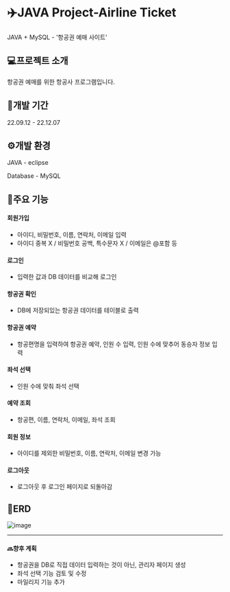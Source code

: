 # ✈️JAVA Project-Airline Ticket
JAVA + MySQL - '항공권 예매 사이트'     

## 💻프로젝트 소개
항공권 예매를 위한 항공사 프로그램입니다.

## 📆개발 기간
22.09.12 - 22.12.07

## ⚙️개발 환경
JAVA - eclipse

Database - MySQL

## 📌주요 기능

####  회원가입
- 아이디, 비밀번호, 이름, 연락처, 이메일 입력
- 아이디 중복 X / 비밀번호 공백, 특수문자 X / 이메일은 @포함 등
####  로그인
- 입력한 값과 DB 데이터를 비교해 로그인 
####  항공권 확인
- DB에 저장되있는 항공권 데이터를 테이블로 출력
####  항공권 예약
- 항공편명을 입력하여 항공권 예약, 인원 수 입력, 인원 수에 맞추어 동승자 정보 입력
####  좌석 선택
- 인원 수에 맞춰 좌석 선택
####  예약 조회
- 항공편, 이름, 연락처, 이메일, 좌석 조회
####  회원 정보
- 아이디를 제외한 비밀번호, 이름, 연락처, 이메일 변경 가능
####  로그아웃
- 로그아웃 후 로그인 페이지로 되돌아감
  
## 🧾ERD
![image](https://github.com/ParkSeonBin/22.JAVA-AirlineTicket/assets/95379549/6cd82e0f-67ee-4d87-9bf1-f7d59b287085)

--- 
#### 🔜향후 계획
- 항공권을 DB로 직접 데이터 입력하는 것이 아닌, 관리자 페이지 생성
- 좌석 선택 기능 검토 및 수정
- 마일리지 기능 추가

